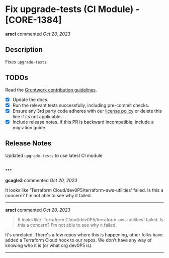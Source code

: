 # Fix upgrade-tests (CI Module) - [CORE-1384]

**arsci** commented *Oct 20, 2023*

<!-- Prepend '[WIP]' to the title if this PR is still a work-in-progress. Remove it when it is ready for review! -->

## Description

Fixes `upgrade-tests`

<!-- Description of the changes introduced by this PR. -->

## TODOs

Read the [Gruntwork contribution guidelines](https://gruntwork.notion.site/Gruntwork-Coding-Methodology-02fdcd6e4b004e818553684760bf691e).

- [x] Update the docs.
- [x] Run the relevant tests successfully, including pre-commit checks.
- [x] Ensure any 3rd party code adheres with our [license policy](https://www.notion.so/gruntwork/Gruntwork-licenses-and-open-source-usage-policy-f7dece1f780341c7b69c1763f22b1378) or delete this line if its not applicable.
- [x] Include release notes. If this PR is backward incompatible, include a migration guide.

## Release Notes

<!-- One-line description of the PR that can be included in the final release notes. -->
Updated `upgrade-tests` to use latest CI module

<br />
***


**gcagle3** commented *Oct 20, 2023*

It looks like 'Terraform Cloud/dev0P5/terraform-aws-utilities' failed. Is this a concern? I'm not able to see why it failed. 
***

**arsci** commented *Oct 20, 2023*

> It looks like 'Terraform Cloud/dev0P5/terraform-aws-utilities' failed. Is this a concern? I'm not able to see why it failed.

It's unrelated. There's a few repos where this is happening, other folks have added a Terraform Cloud hook to our repos. We don't have any way of knowing who it is (or what org dev0P5 is).
***

